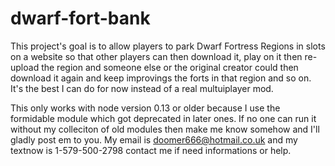 # dwarf-fort-bank

This project's goal is to allow players to park Dwarf Fortress Regions in slots on a website so that other players can then download it, play on it then re-upload the region and someone else or the original creator could then download it again and keep improvings the forts in that region and so on. It's the best I can do for now instead of a real multuiplayer mod.

This only works with node version 0.13 or older because I use the formidable module which got deprecated in later ones. If no one can run it without my colleciton of old modules then make me know somehow and I'll gladly post em to you. My email is doomer666@hotmail.co.uk and my textnow is 1-579-500-2798 contact me if need informations or help.
